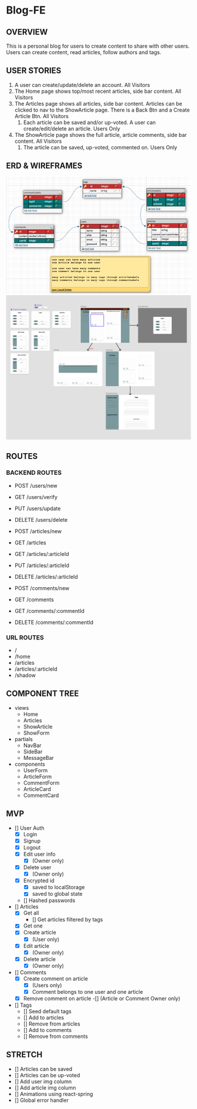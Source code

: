 # Blog-FE

## OVERVIEW
This is a personal blog for users to create content to share with other users. Users can create content, read articles, follow authors and tags. 
## USER STORIES
1. A user can create/update/delete an account. All Visitors
2. The Home page shows top/most recent articles, side bar content. All Visitors
3. The Articles page shows all articles, side bar content. Articles can be clicked to nav to the ShowArticle page. There is a Back Btn and a Create Article Btn. All Visitors
    1.  Each article can be saved and/or up-voted. A user can create/edit/delete an article. Users Only
4. The ShowArticle page shows the full article, article comments, side bar content. All Visitors
    1. The article can be saved, up-voted, commented on. Users Only 
## ERD & WIREFRAMES
!['ERD'](misc/ERD.png)
!['Wireframe'](misc/Wireframe.png) 

## ROUTES
### BACKEND ROUTES
- POST /users/new
- GET /users/verify
- PUT /users/update
- DELETE /users/delete

- POST /articles/new
- GET /articles
- GET /articles/:articleId
- PUT /articles/:articleId
- DELETE /articles/:articleId

- POST /comments/new
- GET /comments
- GET /comments/:commentId
- DELETE /comments/:commentId
### URL ROUTES
- /
- /home
- /articles
- /articles/:articleId
- /shadow
## COMPONENT TREE
- views
    - Home
    - Articles
    - ShowArticle
    - ShowForm
- partials
    - NavBar
    - SideBar
    - MessageBar
- components
    - UserForm
    - ArticleForm
    - CommentForm
    - ArticleCard
    - CommentCard

## MVP
- [] User Auth
    - [x] Login
    - [x] Signup
    - [x] Logout
    - [x] Edit user info 
        -[x] (Owner only)
    - [x] Delete user 
        -[x] (Owner only)
    - [x] Encrypted id
        - [x] saved to localStorage
        - [x] saved to global state
    - [] Hashed passwords
- [] Articles
    - [x] Get all
        - [] Get articles filtered by tags
    - [x] Get one
    - [x] Create article 
        - [x] (User only)
    - [x] Edit article 
        - [x] (Owner only)
    - [x] Delete article 
        - [x] (Owner only)
- [] Comments
    - [x] Create comment on article 
        - [x] (Users only)
        - [x] Comment belongs to one user and one article
    - [x] Remove comment on article 
        -[] (Article or Comment Owner only)
- [] Tags
    - [] Seed default tags
    - [] Add to articles
    - [] Remove from articles
    - [] Add to comments
    - [] Remove from comments

## STRETCH
- [] Articles can be saved
- [] Articles can be up-voted
- [] Add user img column
- [] Add article img column
- [] Animations using react-spring
- [] Global error handler